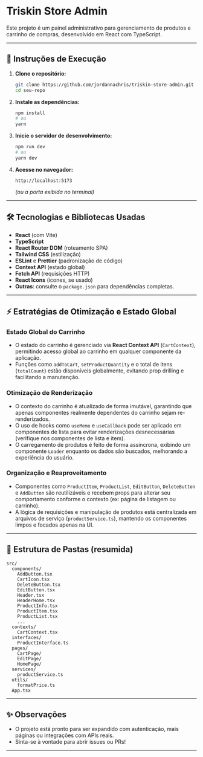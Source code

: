 # Triskin Store Admin
Este projeto é um painel administrativo para gerenciamento de produtos e carrinho de compras, desenvolvido em React com TypeScript.

---

## 🚀 Instruções de Execução

1. **Clone o repositório:**
   ```bash
   git clone https://github.com/jordannachris/triskin-store-admin.git
   cd seu-repo
   ```

2. **Instale as dependências:**
   ```bash
   npm install
   # ou
   yarn
   ```

3. **Inicie o servidor de desenvolvimento:**
   ```bash
   npm run dev
   # ou
   yarn dev
   ```

4. **Acesse no navegador:**
   ```
   http://localhost:5173
   ```
   *(ou a porta exibida no terminal)*

---

## 🛠️ Tecnologias e Bibliotecas Usadas

- **React** (com Vite)
- **TypeScript**
- **React Router DOM** (roteamento SPA)
- **Tailwind CSS** (estilização)
- **ESLint** e **Prettier** (padronização de código)
- **Context API** (estado global)
- **Fetch API** (requisições HTTP)
- **React Icons** (ícones, se usado)
- **Outras**: consulte o `package.json` para dependências completas.

---

## ⚡ Estratégias de Otimização e Estado Global

### Estado Global do Carrinho

- O estado do carrinho é gerenciado via **React Context API** (`CartContext`), permitindo acesso global ao carrinho em qualquer componente da aplicação.
- Funções como `addToCart`, `setProductQuantity` e o total de itens (`totalCount`) estão disponíveis globalmente, evitando prop drilling e facilitando a manutenção.

### Otimização de Renderização

- O contexto do carrinho é atualizado de forma imutável, garantindo que apenas componentes realmente dependentes do carrinho sejam re-renderizados.
- O uso de hooks como `useMemo` e `useCallback` pode ser aplicado em componentes de lista para evitar renderizações desnecessárias (verifique nos componentes de lista e item).
- O carregamento de produtos é feito de forma assíncrona, exibindo um componente `Loader` enquanto os dados são buscados, melhorando a experiência do usuário.

### Organização e Reaproveitamento

- Componentes como `ProductItem`, `ProductList`, `EditButton`, `DeleteButton` e `AddButton` são reutilizáveis e recebem props para alterar seu comportamento conforme o contexto (ex: página de listagem ou carrinho).
- A lógica de requisições e manipulação de produtos está centralizada em arquivos de serviço (`productService.ts`), mantendo os componentes limpos e focados apenas na UI.

---

## 📁 Estrutura de Pastas (resumida)

```
src/
  components/
    AddButton.tsx
    CartIcon.tsx
    DeleteButton.tsx
    EditButton.tsx
    Header.tsx
    HeaderHome.tsx
    ProductInfo.tsx
    ProductItem.tsx
    ProductList.tsx
    ...
  contexts/
    CartContext.tsx
  interfaces/
    ProductInterface.ts
  pages/
    CartPage/
    EditPage/
    HomePage/
  services/
    productService.ts
  utils/
    formatPrice.ts
  App.tsx
```

---

## ✨ Observações

- O projeto está pronto para ser expandido com autenticação, mais páginas ou integrações com APIs reais.
- Sinta-se à vontade para abrir issues ou PRs!

---